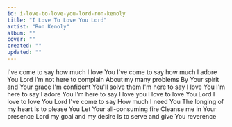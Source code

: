 ```yaml
---
id: i-love-to-love-you-lord-ron-kenoly
title: "I Love To Love You Lord"
artist: "Ron Kenoly"
album: ""
cover: ""
created: ""
updated: ""
---
```


I've come to say how much
I love You
I've come to say how much
I adore You
Lord I'm not here to complain
About my many problems
By Your spirit and Your grace
I'm confident You'll solve them
I'm here to say
I love You
I'm here to say
I adore You
I'm here to say
I love you
I love to love You Lord
I love to love You Lord
I've come to say
How much I need You
The longing of my heart
Is to please You
Let Your all-consuming fire
Cleanse me in Your presence
Lord my goal and my desire
Is to serve and give You reverence